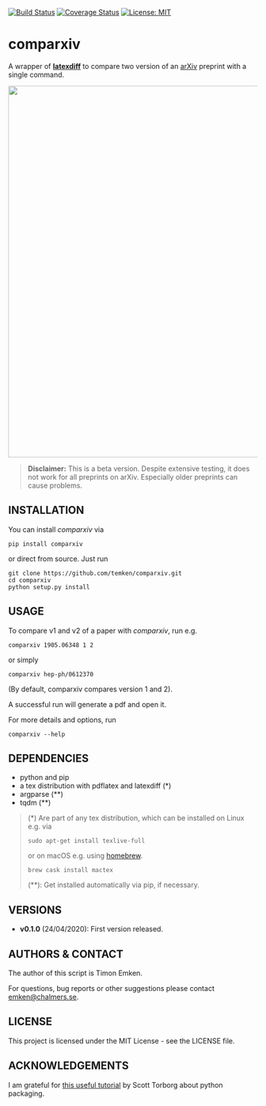 
[![Build Status](https://travis-ci.com/temken/comparxiv.svg?token=CWyAeZfiHMD8t4eitDid&branch=dev)](https://travis-ci.com/temken/comparxiv)
[![Coverage Status](https://coveralls.io/repos/github/temken/comparxiv/badge.svg?branch=dev)](https://coveralls.io/github/temken/comparxiv?branch=dev)
[![License: MIT](https://img.shields.io/badge/License-MIT-blue.svg)](https://opensource.org/licenses/MIT)

# comparxiv 

A wrapper of [**latexdiff**](https://ctan.org/pkg/latexdiff?lang=en) to compare two version of an [arXiv](https://arxiv.org) preprint with a single command.

<img src="https://user-images.githubusercontent.com/29034913/80016516-81de0b00-84d3-11ea-92b9-325fd2e219f4.png" width="750">

> **Disclaimer:** This is a beta version. Despite extensive testing, it does not work for all preprints on arXiv. Especially older preprints can cause problems.

## INSTALLATION
You can install *comparxiv* via
```
pip install comparxiv
```

or direct from source. Just run

```
git clone https://github.com/temken/comparxiv.git
cd comparxiv 
python setup.py install
```

## USAGE
To compare v1 and v2 of a paper with *comparxiv*, run e.g.
```
comparxiv 1905.06348 1 2
```

or simply

```
comparxiv hep-ph/0612370
```

(By default, comparxiv compares version 1 and 2).

A successful run will generate a pdf and open it.

For more details and options, run
```
comparxiv --help
```

## DEPENDENCIES

- python and pip
- a tex distribution with pdflatex and latexdiff (*)
- argparse (**)
- tqdm (**)

> (*) Are part of any tex distribution, which can be installed on Linux e.g. via
> ```
> sudo apt-get install texlive-full
> ```
> or on macOS e.g. using [homebrew](https://brew.sh/).
> ```
> brew cask install mactex
> ```
> (**): Get installed automatically via pip, if necessary.

## VERSIONS

- **v0.1.0** (24/04/2020): First version released.

## AUTHORS & CONTACT

The author of this script is Timon Emken.

For questions, bug reports or other suggestions please contact [emken@chalmers.se](mailto:emken@chalmers.se).


## LICENSE

This project is licensed under the MIT License - see the LICENSE file.

## ACKNOWLEDGEMENTS

I am grateful for [this useful tutorial](https://python-packaging.readthedocs.io/en/latest/index.html) by Scott Torborg about python packaging.
